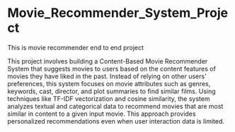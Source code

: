 # Movie_Recommender_System_Project
This is movie recommender end to end project

This project involves building a Content-Based Movie Recommender System that suggests movies to users based on the content features of movies they have liked in the past. Instead of relying on other users' preferences, this system focuses on movie attributes such as genres, keywords, cast, director, and plot summaries to find similar films. Using techniques like TF-IDF vectorization and cosine similarity, the system analyzes textual and categorical data to recommend movies that are most similar in content to a given input movie. This approach provides personalized recommendations even when user interaction data is limited.
